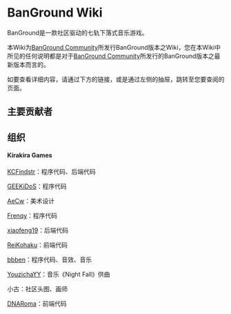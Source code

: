 # BanGround Wiki

BanGround是一款社区驱动的七轨下落式音乐游戏。

本Wiki为[BanGround Community](https://banground.live)所发行BanGround版本之Wiki，您在本Wiki中所见的任何说明都是对于[BanGround Community](https://banground.live)所发行的BanGround版本之最新版本而言的。

如要查看详细内容，请通过下方的链接，或是通过左侧的抽屉，跳转至您要查阅的页面。

## 主要贡献者

## 组织

#### Kirakira Games

[KCFindstr](https://github.com/findstr)：程序代码、后端代码

[GEEKiDoS](https://github.com/GEEKiDoS)：程序代码

[AeCw](https://github.com/AeCw)：美术设计

[Frenqy](https://github.com/MCsentic)：程序代码

[xiaofeng19](https://github.com/xiaofeng19)：后端代码

[ReiKohaku](https://github.com/ReiKohaku)：前端代码

[bbben](https://github.com/LingFeng-bbben)：程序代码、音效、音乐

[YouzichaYY](https://space.bilibili.com/13004681)：音乐《Night Fall》供曲

小古：社区头图、画师

[DNARoma](https://github.com/DNARoma)：前端代码